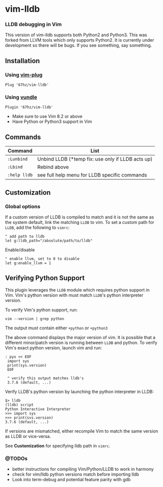 vim-lldb
========

### LLDB debugging in Vim

This version of vim-lldb supports both Python2 and Python3. This was forked from LLVM tools which only supports Python2. It is currently under development so there will be bugs. If you see something, say something.


Installation
------------

### Using [vim-plug](https://github.com/junegunn/vim-plug)

```vim
Plug '67hz/vim-lldb'
```

### Using [vundle](https://github.com/VundleVim/Vundle.Vim)

```vim
Plugin '67hz/vim-lldb'
```

- Make sure to use Vim 8.2 or above
- Have Python or Python3 support in Vim

Commands
--------

| Command           | List                                                                    |
| ---               | ---                                                                     |
| `:Lunbind`        | Unbind LLDB (*temp fix: use only if LLDB acts up)                       |
| `:Lbind`          | Rebind above                                                            |
| `:help lldb`      | see full help menu for LLDB specific commands                           |


Customization
-------------

### Global options

If a custom version of LLDB is compiled to match and it is not the same as the system default, link the matching `LLDB` to vim.
To set a custom path for `LLDB`, add the following to `vimrc`:

```vim
" add path to lldb
let g:lldb_path="/absolute/path/to/lldb"
```

Enable/disable

```vim
" enable llvm, set to 0 to disable
let g:enable_llvm = 1
```



Verifying Python Support
------------------------

This plugin leverages the `LLDB` module which requires python support in Vim. Vim's python version with must match `LLDB`'s python interpreter version.

To verify Vim's python support, run:

    vim --version | grep python

The output must contain either `+python` or `+python3`

The above command displays the major version of vim. It is possible that a different minor/patch version is running between `LLDB` and python. To verify Vim's exact python version, launch vim and run: 
 
    : pyx << EOF
     import sys
     print(sys.version)
     EOF
     
     " verify this output matches lldb's
     3.7.6 (default, ...)



Verify LLDB's python version by launching the python interpreter in LLDB: 

    $> lldb
    (lldb) script
    Python Interactive Interpreter
    >>> import sys
    >>> print(svs.version)
    3.7.6 (default, ...)


If versions are mismatched, either recompile Vim to match the same version as LLDB or vice-versa.

See **Customization** for specifying lldb path in `vimrc`.


### @TODOs

* better instructions for compiling Vim/Python/LLDB to work in harmony
* check for vim/lldb python versions match before importing lldb
* Look into term-debug and potential feature parity with gdb
